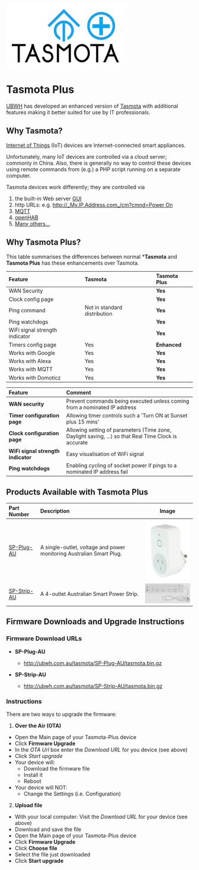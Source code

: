 ![Tasmota Plus](assets/images/TasmotaPlus_small.png)
# Tasmota Plus
[UBWH](https://ubwh.com.au) has developed an enhanced version of [Tasmota](https://tasmota.github.io/docs/ "Tasmota") with additional features making it better suited for use by IT professionals.

## Why Tasmota?
[Internet of Things](https://en.wikipedia.org/wiki/Internet_of_things "IoT") (IoT) devices are Internet-connected smart appliances. 

Unfortunately, many IoT devices are controlled via a cloud server; commonly in China. Also, there is generally no way to control these devices using remote commands from (e.g.) a PHP script running on a separate computer.

Tasmota devices work differently; they are controlled via
1. the built-in Web server [GUI](https://en.wikipedia.org/wiki/Graphical_user_interface)
1. http URLs: e.g. [http://_My.IP.Address.com_/cm?cmnd=Power On]()
1. [MQTT]()
1. [openHAB]()
1. [Many others...](https://tasmota.github.io/docs/Integrations/)
  
## Why Tasmota Plus?
This table summarises the differences between normal ***Tasmota** and **Tasmota Plus** has these enhancements over Tasmota.

| Feature                        | Tasmota | Tasmota Plus |       
| :------------------------------|:-------------|:-------|
|WAN Security||**Yes**|
|Clock config page||**Yes**|
|Ping command|Not in standard distribution|**Yes**|
|Ping watchdogs||**Yes**|
|WiFi signal strength indicator||**Yes**|
|Timers config page|Yes|**Enhanced**|
|Works with Google|Yes|**Yes**|
|Works with Alexa|Yes|**Yes**|
|Works with MQTT|Yes|**Yes**|
|Works with Domoticz|Yes|**Yes**|








| Feature                        | Comment       
| :------------------------------|:-------------| 
| __WAN security__                   | Prevent commands being executed unless coming from a nominated IP address
| __Timer configuration page__       | Allowing timer controls such a 'Turn ON at Sunset plus 15 mins'
| __Clock configuration page__       | Allowing setting of parameters (Time zone, Daylight saving, ...) so that Real Time Clock is accurate
| __WiFi signal strength indicator__ | Easy visualisation of WiFi signal
| __Ping watchdogs__                 | Enabling cycling of socket power if pings to a nominated IP address fail

## Products Available with Tasmota Plus
| Part Number                     | Description | Image       
| :------------------------------|:-------------|-------- 
| [SP-Plug-AU](https://ubwh.com.au/SP-Plug-AU) | A single-outlet, voltage and power monitoring Australian Smart Plug. | <img src="assets/images/SP-Plug-AU_01.png" width="200px">
| [SP-Strip-AU](https://ubwh.com.au/SP-Strip-AU) | A 4-outlet Australian Smart Power Strip. | <img src="assets/images/SP-Strip-AU_01.png" width="200px">

## Firmware Downloads and Upgrade Instructions
### Firmware Download URLs

* __SP-Plug-AU__
  * http://ubwh.com.au/tasmota/SP-Plug-AU/tasmota.bin.gz

* __SP-Strip-AU__
  * http://ubwh.com.au/tasmota/SP-Strip-AU/tasmota.bin.gz

### Instructions
There are two ways to upgrade the firmware: 
1. __Over the Air (OTA)__
* Open the Main page of your Tasmota-Plus device
* Click __Firmware Upgrade__
* In the _OTA Url_ box enter the _Download URL_ for you device (see above)
* Click _Start upgrade_
* Your device will:
  * Download the firmware file
  * Install it
  * Reboot
* Your device will NOT:
  * Change the Settings (i.e. Configuration)
2. __Upload file__
* With your local computer: Visit the _Download URL_ for your device (see above)
* Download and save the file
* Open the Main page of your Tasmota-Plus device
* Click __Firmware Upgrade__
* Click __Choose file__
* Select the file just downloaded
* Click __Start upgrade__







